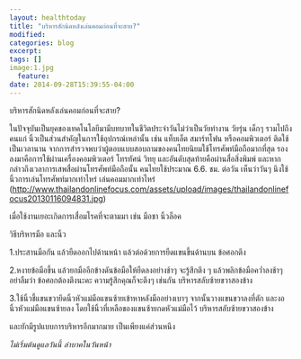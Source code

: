 ```yaml
---
layout: healthtoday
title: "บริหารสักนิดหลังเล่นคอมก่อนที่จะสาย?"
modified:
categories: blog
excerpt:
tags: []
image:1.jpg
  feature:
date: 2014-09-28T15:39:55-04:00
---
```


บริหารสักนิดหลังเล่นคอมก่อนที่จะสาย?


ในปัจจุบันเป็นยุคของเทคโนโลยีมามีบทบาทในชีวิตประจำวันไม่ว่าเป็นวัยทำงาน วัยรุ่น เด็กๆ รวมไปถึงคนแก่ นิ้วเป็นส่วนสำคัญในการใช้อุปกรณ์เหล่านั้น เช่น แท็บเล็ต สมาร์ทโฟน หรือคอมพิวเตอร์ ติดใช้เป็นเวลานาน
จากการสำรวจพบว่าผู้ตอบแบบสอบถามของคนไทยนิยมใช้โทรศัพท์มือถือมากที่สุด รองลงมาคือการใช้ผ่านเครื่องคอมพิวเตอร์ โทรทัศน์ วิทยุ และอันดับสุดท้ายคือผ่านสื่อสิ่งพิมพ์ และหากกล่าวถึงเวลาการเสพสื่อผ่านโทรศัพท์มือถือนั้น คนไทยใช้ประมาณ 6.6. ชม. ต่อวัน เห็นว่าวันๆ นึงใช้นิ้วการเล่นโทรศัพท์มากเท่าไหร่ เล่นคอมมากเท่าไหร่ 
(http://www.thailandonlinefocus.com/assets/upload/images/thailandonlinefocus20130116094831.jpg)

เมื่อใช้งานเยอะเกิดการเสื่อมโรคที่จะตามมา เช่น มือชา นิ้วล็อค

วิธีบริหารมือ และนิ้ว


1.ประสานมือกัน แล้วยืดออกไปด้านหน้า แล้วต่อด้วยการยืดแขนขึ้นด้านบน ข้อศอกตึง

2.หงายข้อมือขึ้น แล้วยกมืออีกข้างดันข้อมือให้ยืดลงอย่างช้าๆ จะรู้สึกตึง ๆ แล้วพลิกข้อมือคว่ำลงช้าๆ อย่าลืมว่า ข้อศอกต้องตึงนะคะ ความรู้สึกคุณก็จะตึงๆ เช่นกัน บริหารสลับซ้ายขวาสองข้าง

3.ใช้นิ้วชี้แขนขวายึดนิ้วหัวแม่มือแขนซ้ายเข้าหาหลังมืออย่างเบาๆ จากนั้นวางแขนขวาลงที่ตัก และงอนิ้วหัวแม่มือแขนซ้ายลง โดยใช้นิ้วที่เหลือของแขนซ้ายกดหัวแม่มือไว้ บริหารสลับซ้ายขวาสองข้าง

และยักมีรูปแบบการบริหารอีกมากมาย เป็นเพียงแค่ส่วนหนึง 

*ไม่เริ่มต้นดูแลวันนี้ ลำบาคในวันหน้า*